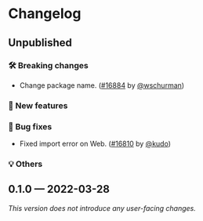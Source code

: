 # Changelog

## Unpublished

### 🛠 Breaking changes

- Change package name. ([#16884](https://github.com/expo/expo/pull/16884) by [@wschurman](https://github.com/wschurman))

### 🎉 New features

### 🐛 Bug fixes

- Fixed import error on Web. ([#16810](https://github.com/expo/expo/pull/16810) by [@kudo](https://github.com/kudo))

### 💡 Others

## 0.1.0 — 2022-03-28

_This version does not introduce any user-facing changes._
